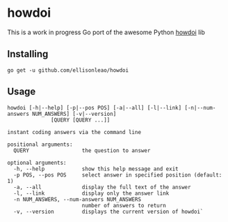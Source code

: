 howdoi
======

This is a work in progress Go port of the awesome Python [howdoi](https://github.com/gleitz/howdoi) lib

## Installing

```
go get -u github.com/ellisonleao/howdoi
```

## Usage

```
howdoi [-h|--help] [-p|--pos POS] [-a|--all] [-l|--link] [-n|--num-answers NUM_ANSWERS] [-v|--version]
              [QUERY [QUERY ...]]

instant coding answers via the command line

positional arguments:
  QUERY                 the question to answer

optional arguments:
  -h, --help            show this help message and exit
  -p POS, --pos POS     select answer in specified position (default: 1)
  -a, --all             display the full text of the answer
  -l, --link            display only the answer link
  -n NUM_ANSWERS, --num-answers NUM_ANSWERS
                        number of answers to return
  -v, --version         displays the current version of howdoi`
```
